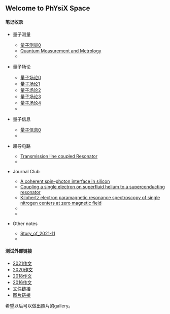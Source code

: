 ## Welcome to PhYsiX Space

#### 笔记收录

* 量子测量

  * [量子测量0](https://physix2020.github.io/blogplace/pages/量子测量_笔记_禁止.html)
  * [Quantum Measurement and Metrology](https://physix2020.github.io/blogplace/files/Quantum_Measurement_and_Metrology.pdf)
  * 
  


* 量子场论
  * [量子场论0](https://physix2020.github.io/blogplace/files/量子场论0.pdf)
  * [量子场论1](https://physix2020.github.io/blogplace/files/量子场论1.pdf)
  * [量子场论2](https://physix2020.github.io/blogplace/files/量子场论2.pdf)
  * [量子场论3](https://physix2020.github.io/blogplace/files/量子场论3.pdf)
  * [量子场论4](https://physix2020.github.io/blogplace/files/量子场论4.pdf)
  * 
  


* 量子信息
  * [量子信息0](https://physix2020.github.io/blogplace/files/quantum.pdf)
  * 
  

* 超导电路
  * [Transmission line coupled Resonator](https://physix2020.github.io/blogplace/files/Derivation_of_TL_coupled_Resonator.pdf)
  * 


* Journal Club
  * [A coherent spin–photon interface in silicon](https://physix2020.github.io/blogplace/files/A_coherent_spin–photon_interface_in_silicon.pdf)
  * [Coupling a single electron on superfluid helium to a superconducting resonator](https://physix2020.github.io/blogplace/files/Coupling_a_single_electron_on_superfluid_helium_to_a_superconducting_resonator.pdf)
  * [Kilohertz electron paramagnetic resonance spectroscopy of single nitrogen centers at zero magnetic field](https://physix2020.github.io/blogplace/files/Kilohertz_electron_paramagnetic_resonance_spectroscopy_of_single_nitrogen_centers_at_zero_magnetic_field.pdf)
  * 
  * 
  
* Other notes
  * [Story_of_2021-11](https://physix2020.github.io/blogplace/files/Story_of_2021-11.pdf)
  * 


#### 测试外部链接

* [2021作文](https://zine.la/article/6a5a764fed0944329d7b978af78b1349/)
* [2020作文](https://zine.la/article/a7245d2c403d481e945a552a5fdab950/)
* [2018作文](https://zine.la/article/ba6b9c0d046e46bebd750409bf81674e/)
* [2016作文](https://zine.la/article/91f0e5c701684bfdbaf11b473cb1605a/)
* [文件链接](https://physix2020.github.io/blogplace/files/pulse_EPR.pdf)
* [图片链接](https://physix2020.github.io/blogplace/images/1838341248.jpg)

希望以后可以做出照片的gallery。